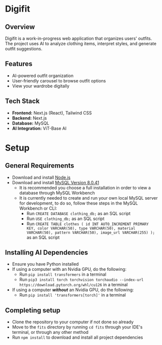 # Digifit

## Overview
Digifit is a work-in-progress web application that organizes users' outfits. The project uses AI to analyze clothing items, interpret styles, and generate outfit suggestions.

## Features
- AI-powered outfit organization
- User-friendly carousel to browse outfit options
- View your wardrobe digitally

## Tech Stack
- **Frontend:** Next.js (React), Tailwind CSS
- **Backend:** Next.js
- **Database:** MySQL
- **AI Integration:** ViT-Base AI

# Setup
## General Requirements
- Download and install [Node.js](https://nodejs.org/en/download)
- Download and install [MySQL Version 8.0.41](https://dev.mysql.com/downloads/installer/)
  - It is recommended you choose a full installation in order to view a database through MySQL Workbench
  - It is currently needed to create and run your own local MySQL server for development, to do so, follow these steps in the MySQL Workbench or CLI:
    - Run `CREATE DATABASE clothing_db;` as an SQL script
    - Run `USE clothing_db;` as an SQL script
    - Run `CREATE TABLE clothes (
    id INT AUTO_INCREMENT PRIMARY KEY,
    color VARCHAR(50),
    type VARCHAR(50),
    material VARCHAR(50),
    pattern VARCHAR(50),
    image_url VARCHAR(255)
    );` as an SQL script
## Installing AI Dependencies
- Ensure you have Python installed
- If using a computer with an Nvidia GPU, do the following:
  - Run `pip install transformers` in a terminal
  - Run `pip3 install torch torchvision torchaudio --index-url https://download.pytorch.org/whl/cu126` in a terminal
- If using a computer ***without*** an Nvidia GPU, do the following:
  - Run `pip install 'transformers[torch]'` in a terminal
## Completing setup
- Clone the repository to your computer if not done so already
- Move to the `fits` directory by running `cd fits` through your IDE's terminal, or through any other method
- Run `npm install` to download and install all project dependencies

